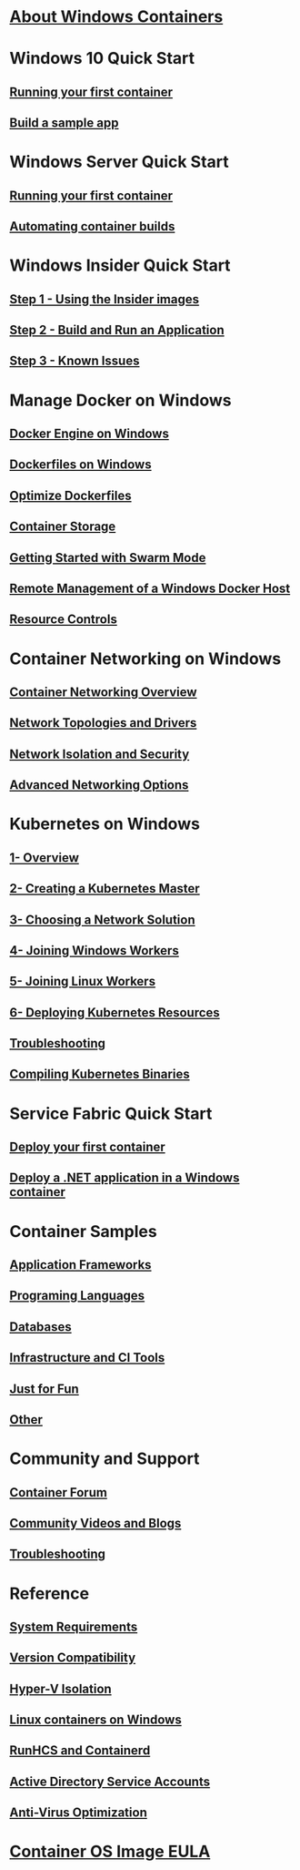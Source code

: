 # [About Windows Containers](about/index.md)

# Windows 10 Quick Start
## [Running your first container](quick-start/quick-start-windows-10.md)
## [Build a sample app](quick-start/building-sample-app.md)

# Windows Server Quick Start
## [Running your first container](quick-start/quick-start-windows-server.md)
## [Automating container builds](quick-start/quick-start-images.md)

# Windows Insider Quick Start
## [Step 1 - Using the Insider images](quick-start/Using-Insider-Container-Images.md)
## [Step 2 - Build and Run an Application](quick-start/Nano-RS3-.NET-Core-and-PS.md)
## [Step 3 - Known Issues](quick-start/Insider-Known-Issues.md)

# Manage Docker on Windows
## [Docker Engine on Windows](manage-docker/configure-docker-daemon.md)
## [Dockerfiles on Windows](manage-docker/manage-windows-dockerfile.md)
## [Optimize Dockerfiles](manage-docker/optimize-windows-dockerfile.md)
## [Container Storage](manage-containers/container-storage.md)
## [Getting Started with Swarm Mode](manage-containers/swarm-mode.md)
## [Remote Management of a Windows Docker Host](management/manage_remotehost.md)
## [Resource Controls](manage-containers/resource-controls.md)

# Container Networking on Windows
## [Container Networking Overview](container-networking/architecture.md)
## [Network Topologies and Drivers](container-networking/network-drivers-topologies.md)
## [Network Isolation and Security](container-networking/network-isolation-security.md)
## [Advanced Networking Options](container-networking/advanced.md)

# Kubernetes on Windows 
## [1- Overview](kubernetes/getting-started-kubernetes-windows.md)
## [2- Creating a Kubernetes Master](kubernetes/creating-a-linux-master.md)
## [3- Choosing a Network Solution](kubernetes/network-topologies.md)
## [4- Joining Windows Workers](kubernetes/joining-windows-workers.md)
## [5- Joining Linux Workers](kubernetes/joining-linux-workers.md)
## [6- Deploying Kubernetes Resources](kubernetes/deploying-resources.md)
## [Troubleshooting](kubernetes/common-problems.md)
## [Compiling Kubernetes Binaries](kubernetes/compiling-kubernetes-binaries.md)

# Service Fabric Quick Start
## [Deploy your first container](/azure/service-fabric/service-fabric-quickstart-containers)
## [Deploy a .NET application in a Windows container](/azure/service-fabric/service-fabric-host-app-in-a-container) 

# Container Samples
## [Application Frameworks](samples.md#Application-Frameworks)
## [Programing Languages](samples.md#Programing-Languages)
## [Databases](samples.md#Databases)
## [Infrastructure and CI Tools](samples.md#Infrastructure-and-CI-Tools)
## [Just for Fun](samples.md#Just-for-Fun)
## [Other](samples.md#Other)


# Community and Support
## [Container Forum](https://social.msdn.microsoft.com/Forums/en-US/home?forum=windowscontainers)
## [Community Videos and Blogs](communitylinks.md)
## [Troubleshooting](troubleshooting.md)

# Reference
## [System Requirements](deploy-containers/system-requirements.md)
## [Version Compatibility](deploy-containers/version-compatibility.md)
## [Hyper-V Isolation](manage-containers/hyperv-container.md)
## [Linux containers on Windows](deploy-containers/linux-containers.md)
## [RunHCS and Containerd](deploy-containers/containerd.md)
## [Active Directory Service Accounts](manage-containers/manage-serviceaccounts.md)
## [Anti-Virus Optimization](https://msdn.microsoft.com/en-us/windows/hardware/drivers/ifs/anti-virus-optimization-for-windows-containers)

# [Container OS Image EULA](Images_EULA.md)
